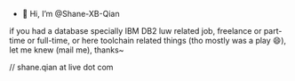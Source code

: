 - 👋 Hi, I’m @Shane-XB-Qian

if you had a database specially IBM DB2 luw related job, freelance or part-time or full-time,
or here toolchain related things (tho mostly was a play 😄),
let me knew (mail me), thanks~

// shane.qian at live dot com
